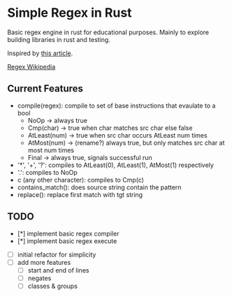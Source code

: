 # Simple Regex in Rust

Basic regex engine in rust for educational purposes.
Mainly to explore building libraries in rust and testing.

Inspired by [this article](https://www.cs.princeton.edu/courses/archive/spr09/cos333/beautiful.html).

[Regex Wikipedia](https://en.wikipedia.org/wiki/Regular_expression)

## Current Features
- compile(regex): compile to set of base instructions that evaulate to a bool
	* NoOp -> always true
	* Cmp(char) -> true when char matches src char else false
	* AtLeast(num) -> true when src char occurs AtLeast num times
	* AtMost(num) -> (rename?) always true, but only matches src char at most num times
	* Final -> always true, signals successful run
- '*', '+', '?': compiles to AtLeast(0), AtLeast(1), AtMost(1) respectively
- '.': compiles to NoOp
- c (any other character): compiles to Cmp(c)
- contains_match(): does source string contain the pattern
- replace(): replace first match with tgt string

## TODO
- [*] implement basic regex compiler
- [*] implement basic regex execute
- [ ] initial refactor for simplicity
- [ ] add more features
	- [ ] start and end of lines
	- [ ] negates
	- [ ] classes & groups
